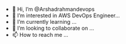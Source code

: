 - 👋 Hi, I’m @Arshadrahmandevops
- 👀 I’m interested in AWS DevOps Engineer...
- 🌱 I’m currently learning ...
- 💞️ I’m looking to collaborate on ...
- 📫 How to reach me ...

<!---
Arshadrahmandevops/Arshadrahmandevops is a ✨ special ✨ repository because its `README.md` (this file) appears on your GitHub profile.
You can click the Preview link to take a look at your changes.
--->

